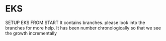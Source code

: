 # EKS
SETUP EKS FROM START
It contains branches. please look into the branches for more help. It has been number chronologically so that we see the growth incrementally
